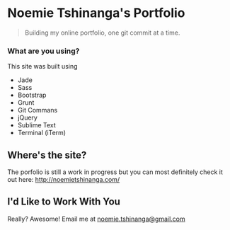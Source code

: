 # Noemie Tshinanga's Portfolio
> Building my online portfolio, one git commit at a time.


### What are you using?
This site was built using
- Jade
- Sass
- Bootstrap
- Grunt
- Git Commans
- jQuery
- Sublime Text
- Terminal (iTerm)



## Where's the site?
The porfolio is still a work in progress but you can most definitely check it out here: http://noemietshinanga.com/

## I'd Like to Work With You
Really? Awesome! Email me at noemie.tshinanga@gmail.com

